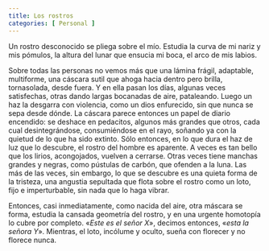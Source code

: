 ```yaml
---
title: Los rostros 
categories: [ Personal ]
---
```


Un rostro desconocido se pliega sobre el mío. Estudia la curva de mi nariz y
mis pómulos, la altura del lunar que ensucia mi boca, el arco de mis labios.

Sobre todas las personas no vemos más que una lámina frágil, adaptable,
multiforme, una cáscara sutil que ahoga hacia dentro pero brilla, tornasolada,
desde fuera. Y en ella pasan los días, algunas veces satisfechas, otras dando
largas bocanadas de aire, pataleando. Luego un haz la desgarra con violencia,
como un dios enfurecido, sin que nunca se sepa desde dónde. La cáscara parece entonces un
papel de diario encendido: se deshace en pedacitos, algunos más grandes que
otros, cada cual desintegrándose, consumiéndose en el rayo, soñando ya con la
quietud de lo que ha sido extinto. Sólo entonces, en lo que dura el haz de luz
que lo descubre, el rostro del hombre es aparente. A veces es tan bello que los
lirios, acongojados, vuelven a cerrarse. Otras veces tiene manchas grandes y
negras, como pústulas de carbón, que ofenden a la luna. Las más de las veces,
sin embargo, lo que se descubre es una quieta forma de la tristeza, una
angustia sepultada que flota sobre el rostro como un loto, fijo e
imperturbable, sin nada que lo haga vibrar. 

Entonces, casi inmediatamente, como nacida del aire, otra máscara se forma,
estudia la cansada geometría del rostro, y en una urgente homotopía lo cubre
por completo. «*Este es el señor X*», decimos entonces, «*esta la señora Y*».
Mientras, el loto, incólume y oculto, sueña con florecer y no florece nunca.
